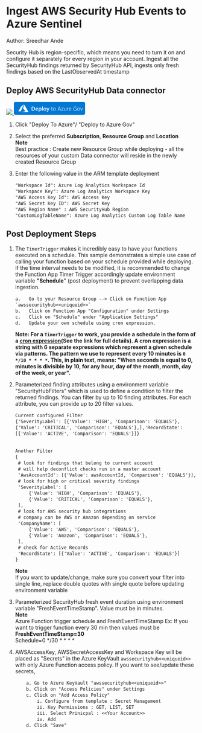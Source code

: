 # Ingest AWS Security Hub Events to Azure Sentinel
Author: Sreedhar Ande  

Security Hub is region-specific, which means you need to turn it on and configure it separately for every region in your account.
Ingest all the SecurityHub findings returned by SecurityHub API, ingests only fresh findings based on the LastObservedAt timestamp

## Deploy AWS SecurityHub Data connector
 <a href="https://portal.azure.com/#create/Microsoft.Template/uri/https%3A%2F%2Fraw.githubusercontent.com%2Fandedevsecops%2FAWS-Security-Hub-Data-Connector%2Fmain%2Fazuredeploy_dotcomtenants.json" target="_blank">
    <img src="https://aka.ms/deploytoazurebutton"/>
    </a>
<a href="https://portal.azure.us/#create/Microsoft.Template/uri/https%3A%2F%2Fraw.githubusercontent.com%2Fandedevsecops%2FAWS-Security-Hub-Data-Connector%2Fmain%2Fazuredeploy_dotustenants.json" target="_blank">
<img src="https://raw.githubusercontent.com/Azure/azure-quickstart-templates/master/1-CONTRIBUTION-GUIDE/images/deploytoazuregov.png"/>
</a>

1. Click  "Deploy To Azure"/ "Deploy to Azure Gov"

2. Select the preferred **Subscription**, **Resource Group** and **Location**  
   **Note**  
   Best practice : Create new Resource Group while deploying - all the resources of your custom Data connector will reside in the newly created Resource 
   Group
3. Enter the following value in the ARM template deployment
	```	
	"Workspace Id": Azure Log Analytics Workspace Id​
	"Workspace Key": Azure Log Analytics Workspace Key
	"AWS Access Key Id": AWS Access Key
	"AWS Secret Key ID": AWS Secret Key
	"AWS Region Name" : AWS SecurityHub Region
	"CustomLogTableName": Azure Log Analytics Custom Log Table Name	
	```

## Post Deployment Steps

1. The `TimerTrigger` makes it incredibly easy to have your functions executed on a schedule. This sample demonstrates a simple use case of calling your function based on your schedule provided while deploying. If the time interval needs to be modified, it is recommended to change the Function App Timer Trigger accordingly update environment variable **"Schedule**" (post deployment) to prevent overlapping data ingestion.
   ```
   a.	Go to your Resource Group --> Click on Function App `awssecurityhub<<uniqueid>>`
   b.	Click on Function App "Configuration" under Settings 
   c.	Click on "Schedule" under "Application Settings"
   d.	Update your own schedule using cron expression.
   ```
   **Note: For a `TimerTrigger` to work, you provide a schedule in the form of a [cron expression](https://en.wikipedia.org/wiki/Cron#CRON_expression)(See the link for full details). A cron expression is a string with 6 separate expressions which represent a given schedule via patterns. The pattern we use to represent every 10 minutes is `0 */10 * * * *`. This, in plain text, means: "When seconds is equal to 0, minutes is divisible by 10, for any hour, day of the month, month, day of the week, or year".**
   
2. Parameterized finding attributes using a environment variable "SecurityHubFilters" which is used to define a condition to filter the returned findings. You can filter by up to 10 finding attributes. For each attribute, you can provide up to 20 filter values.
   ```
   Current configured Filter
   {'SeverityLabel': [{'Value': 'HIGH', 'Comparison': 'EQUALS'},{'Value': 'CRITICAL', 'Comparison': 'EQUALS'},],'RecordState': [{'Value': 'ACTIVE', 'Comparison': 'EQUALS'}]}  
  
   ```
   ```
   Another Filter 
   {
	# look for findings that belong to current account
	# will help deconflict checks run in a master account
	'AwsAccountId': [{'Value': awsAccountId, 'Comparison': 'EQUALS'}],
	# look for high or critical severity findings
	'SeverityLabel': [
		{'Value': 'HIGH', 'Comparison': 'EQUALS'},
		{'Value': 'CRITICAL', 'Comparison': 'EQUALS'},
	],
	# look for AWS security hub integrations
	# company can be AWS or Amazon depending on service
	'CompanyName': [
		{'Value': 'AWS', 'Comparison': 'EQUALS'},
		{'Value': 'Amazon', 'Comparison': 'EQUALS'},
	],
	# check for Active Records
	'RecordState': [{'Value': 'ACTIVE', 'Comparison': 'EQUALS'}]
   }
   ```
   **Note**  
   If you want to update/change, make sure you convert your filter into single line, replace double quotes with single quote before updating environment variable
   
3. Parameterized SecurityHub fresh event duration using environment variable "FreshEventTimeStamp". Value must be in minutes.  
   **Note**  
   Azure Function trigger schedule and FreshEventTimeStamp
   Ex: If you want to trigger function every 30 min then values must be  
   **FreshEventTimeStamp=30**  
   Schedule=0 */30 * * * *  
   
      
4. AWSAccessKey, AWSSecretAccessKey and Workspace Key will be placed as "Secrets" in the Azure KeyVault `awssecurityhub<<uniqueid>>` with only Azure Function access policy. If you want to see/update these secrets,

	```
		a. Go to Azure KeyVault "awssecurityhub<<uniqueid>>"
		b. Click on "Access Policies" under Settings
		c. Click on "Add Access Policy"
			i. Configure from template : Secret Management
			ii. Key Permissions : GET, LIST, SET
			iii. Select Prinicpal : <<Your Account>>
			iv. Add
		d. Click "Save"

	```
